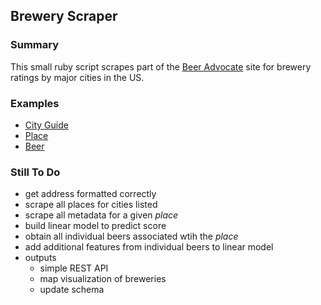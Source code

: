 ## Brewery Scraper

### Summary
This small ruby script scrapes part of the [Beer Advocate](https://www.beeradvocate.com) site for brewery ratings by major cities in the US.

### Examples
- [City Guide](https://www.beeradvocate.com/place/city/73/)
- [Place](https://www.beeradvocate.com/beer/profile/385/)
- [Beer](https://www.beeradvocate.com/beer/profile/385/18093/)

### Still To Do
- get address formatted correctly
- scrape all places for cities listed
- scrape all metadata for a given *place*
- build linear model to predict score
- obtain all individual beers associated wtih the *place*
- add additional features from individual beers to linear model
- outputs
  - simple REST API
  - map visualization of breweries
  - update schema